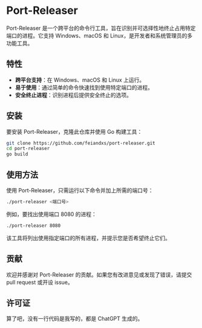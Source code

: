 # Port-Releaser

Port-Releaser 是一个跨平台的命令行工具，旨在识别并可选择性地终止占用特定端口的进程。它支持 Windows、macOS 和 Linux，是开发者和系统管理员的多功能工具。

## 特性

- **跨平台支持**：在 Windows、macOS 和 Linux 上运行。
- **易于使用**：通过简单的命令快速找到使用特定端口的进程。
- **安全终止进程**：识别进程后提供安全终止的选项。

## 安装

要安装 Port-Releaser，克隆此仓库并使用 Go 构建工具：

```bash
git clone https://github.com/feiandxs/port-releaser.git
cd port-releaser
go build
```

## 使用方法

使用 Port-Releaser，只需运行以下命令并加上所需的端口号：

```bash
./port-releaser <端口号>
```

例如，要找出使用端口 8080 的进程：

```bash
./port-releaser 8080
```

该工具将列出使用指定端口的所有进程，并提示您是否希望终止它们。

## 贡献

欢迎并感谢对 Port-Releaser 的贡献。如果您有改进意见或发现了错误，请提交 pull request 或开设 issue。

## 许可证

算了吧，没有一行代码是我写的，都是 ChatGPT 生成的。
